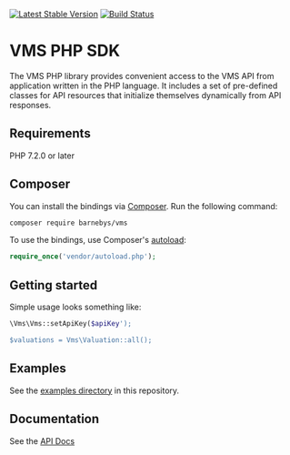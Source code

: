 
[![Latest Stable Version](https://poser.pugx.org/barnebys/vms/v/stable)](https://packagist.org/packages/barnebys/vms) [![Build Status](https://travis-ci.org/barnebys/vms-php.svg?branch=master)](https://travis-ci.org/barnebys/vms-php)

# VMS PHP SDK

The VMS PHP library provides convenient access to the VMS API from application written in the 
PHP language. It includes a set of pre-defined classes for API resources that initialize 
themselves dynamically from API responses.

## Requirements

PHP 7.2.0 or later

## Composer

You can install the bindings via [Composer](http://getcomposer.org/). Run the following command:

```bash
composer require barnebys/vms
```

To use the bindings, use Composer's [autoload](https://getcomposer.org/doc/01-basic-usage.md#autoloading):

```php
require_once('vendor/autoload.php');
```

## Getting started

Simple usage looks something like:
```php
\Vms\Vms::setApiKey($apiKey');

$valuations = Vms\Valuation::all();
```
## Examples

See the [examples directory](examples) in this repository.

## Documentation

See the [API Docs](https://backend-docs.vms.sh)

